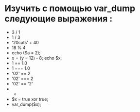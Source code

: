 # Изучить с помощью var_dump следующие выражения :
+ 3 / 1
+ 1 / 3
+ '20cats' + 40
+ 18 % 4
+ echo ($a = 2);
+ $x = ($y = 12) - 8; echo $x;
+ 1 == 1.0
+ 1 === 1.0
+ '02' == 2
+ '02' === 2
+ '02' == '2'
+ *
+ $x = true xor true;
+ var_dump($x);